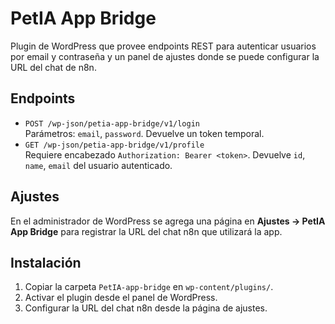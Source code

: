 # PetIA App Bridge

Plugin de WordPress que provee endpoints REST para autenticar usuarios por email y contraseña y un panel de ajustes donde se puede configurar la URL del chat de n8n.

## Endpoints

- `POST /wp-json/petia-app-bridge/v1/login`  
  Parámetros: `email`, `password`. Devuelve un token temporal.
- `GET /wp-json/petia-app-bridge/v1/profile`  
  Requiere encabezado `Authorization: Bearer <token>`. Devuelve `id`, `name`, `email` del usuario autenticado.

## Ajustes
En el administrador de WordPress se agrega una página en **Ajustes → PetIA App Bridge** para registrar la URL del chat n8n que utilizará la app.

## Instalación
1. Copiar la carpeta `PetIA-app-bridge` en `wp-content/plugins/`.
2. Activar el plugin desde el panel de WordPress.
3. Configurar la URL del chat n8n desde la página de ajustes.
